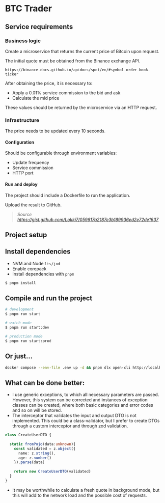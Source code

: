 # BTC Trader

## Service requirements

### Business logic
Create a microservice that returns the current price of Bitcoin upon request.

The initial quote must be obtained from the Binance exchange API.
```
https://binance-docs.github.io/apidocs/spot/en/#symbol-order-book-ticker
```

After obtaining the price, it is necessary to:
- Apply a 0.01% service commission to the bid and ask
- Calculate the mid price

These values should be returned by the microservice via an HTTP request.

### Infrastructure
The price needs to be updated every 10 seconds.

#### Configuration
Should be configurable through environment variables:
- Update frequency
- Service commission
- HTTP port

#### Run and deploy
The project should include a Dockerfile to run the application.

Upload the result to GitHub.

> _Source https://gist.github.com/Lokki7/059617a2187e3b189936ed2e72de1637_

## Project setup


## Install dependencies

- NVM and Node `lts/jod`
- Enable corepack
- Install dependencies with `pnpm`
```bash
$ pnpm install
```

## Compile and run the project

```bash
# development
$ pnpm run start

# watch mode
$ pnpm run start:dev

# production mode
$ pnpm run start:prod
```

## Or just...
```bash
docker compose --env-file .env up -d && pnpm dlx open-cli http://localhost:3002/api
```

## What can be done better:
- I use generic exceptions, to which all necessary parameters are passed. However, this system can be corrected and instances of exception classes can be created, where both basic categories and error codes and so on will be stored.
- The interceptor that validates the input and output DTO is not implemented. This could be a class-validator, but I prefer to create DTOs through a custom interceptor and through zod validation.
```typescript
class CreateUserDTO {
  
  static fromPojo(data:unknown){
    const validated = z.object({
      name: z.string(),
      age: z.number()
    }).parse(data)
    
    return new CreateUserDTO(validated)
  }
}
```
- It may be worthwhile to calculate a fresh quote in background mode, but this will add to the network load and the possible cost of requests.
